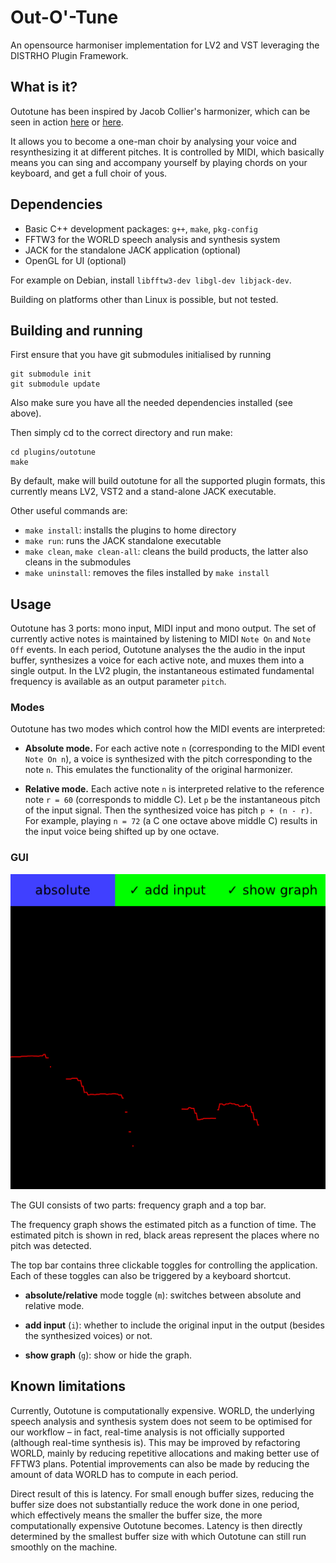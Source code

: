 Out-O'-Tune
===========

An opensource harmoniser implementation for LV2 and VST leveraging the DISTRHO
Plugin Framework.

What is it?
-----------

Outotune has been inspired by Jacob Collier's harmonizer, which can be seen in
action [here][wtf-harmoniser] or [here][hide-and-seek].

[wtf-harmoniser]: https://www.youtube.com/watch?v=DnpVAyPjxDA
[hide-and-seek]: https://www.youtube.com/watch?v=m7_1HUEvieE

It allows you to become a one-man choir by analysing your voice and
resynthesizing it at different pitches. It is controlled by MIDI, which
basically means you can sing and accompany yourself by playing chords on your
keyboard, and get a full choir of yous. 

Dependencies
------------

* Basic C++ development packages: `g++`, `make`, `pkg-config`
* FFTW3 for the WORLD speech analysis and synthesis system
* JACK for the standalone JACK application (optional)
* OpenGL for UI (optional)

For example on Debian, install `libfftw3-dev libgl-dev libjack-dev`.

Building on platforms other than Linux is possible, but not tested.


Building and running
--------------------

First ensure that you have git submodules initialised by running

	git submodule init
	git submodule update

Also make sure you have all the needed dependencies installed (see above).

Then simply cd to the correct directory and run make:

	cd plugins/outotune
	make

By default, make will build outotune for all the supported plugin formats, this
currently means LV2, VST2 and a stand-alone JACK executable.

Other useful commands are:

- `make install`: installs the plugins to home directory
- `make run`: runs the JACK standalone executable
- `make clean`, `make clean-all`: cleans the build products, the latter also cleans in the submodules
- `make uninstall`: removes the files installed by `make install`

Usage
-----

Outotune has 3 ports: mono input, MIDI input and mono output. The set of
currently active notes is maintained by listening to MIDI `Note On` and `Note
Off` events. In each period, Outotune analyses the the audio in the input
buffer, synthesizes a voice for each active note, and muxes them into a single
output. In the LV2 plugin, the instantaneous estimated fundamental frequency
is available as an output parameter `pitch`.

### Modes

Outotune has two modes which control how the MIDI events are interpreted:

* **Absolute mode.** For each active note `n` (corresponding to the MIDI event
  `Note On n`), a voice is synthesized with the pitch corresponding to the note
  `n`. This emulates the functionality of the original harmonizer.

* **Relative mode.** Each active note `n` is interpreted relative to the
  reference note `r = 60` (corresponds to middle C). Let `p` be the
  instantaneous pitch of the input signal. Then the synthesized voice has pitch
  `p + (n - r)`. For example, playing `n = 72` (a C one octave above middle C)
  results in the input voice being shifted up by one octave.

### GUI

![GUI](ui.png)

The GUI consists of two parts: frequency graph and a top bar.

The frequency graph shows the estimated pitch as a function of time. The
estimated pitch is shown in red, black areas represent the places where no
pitch was detected.

The top bar contains three clickable toggles for controlling the application.
Each of these toggles can also be triggered by a keyboard shortcut.

* **absolute/relative** mode toggle (`m`): switches between absolute and relative mode.

* **add input** (`i`): whether to include the original input in the output (besides
  the synthesized voices) or not.

* **show graph** (`g`): show or hide the graph.


Known limitations
-----------------

Currently, Outotune is computationally expensive. WORLD, the underlying speech
analysis and synthesis system does not seem to be optimised for our workflow –
in fact, real-time analysis is not officially supported (although real-time
synthesis is). This may be improved by refactoring WORLD, mainly by reducing
repetitive allocations and making better use of FFTW3 plans. Potential
improvements can also be made by reducing the amount of data WORLD has to
compute in each period.

Direct result of this is latency. For small enough buffer sizes, reducing the
buffer size does not substantially reduce the work done in one period, which
effectively means the smaller the buffer size, the more computationally
expensive Outotune becomes. Latency is then directly determined by the smallest
buffer size with which Outotune can still run smoothly on the machine.


